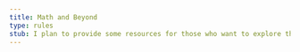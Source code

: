 ```yaml
---
title: Math and Beyond
type: rules
stub: I plan to provide some resources for those who want to explore the deeper rules of logic and existence. I haven't compiled a list in a nice format yet.
---
```

